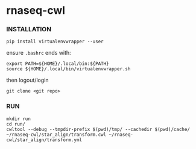 # rnaseq-cwl

### INSTALLATION
```
pip install virtualenvwrapper --user
```
ensure `.bashrc` ends with:
```
export PATH=${HOME}/.local/bin:${PATH}
source ${HOME}/.local/bin/virtualenvwrapper.sh
```
then logout/login

```
git clone <git repo>
```

### RUN
```
mkdir run
cd run/
cwltool --debug --tmpdir-prefix $(pwd)/tmp/ --cachedir $(pwd)/cache/ ~/rnaseq-cwl/star_align/transform.cwl ~/rnaseq-cwl/star_align/transform.yml
```

